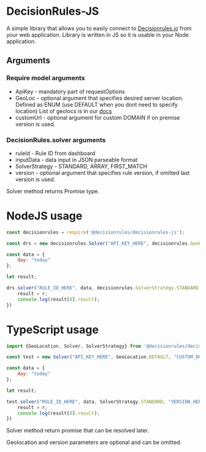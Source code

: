 # DecisionRules-JS

A simple library that allows you to easily connect to [Decisionrules.io](https://decisionrules.io) from your web application.
Library is written in JS so it is usable in your Node application.

## Arguments

### Require model arguments

* ApiKey - mandatory part of requestOptions
* GeoLoc - optional argument that specifies desired server location. Defined as ENUM (use DEFAULT when you dont need to specify location) List of geolocs is in our [docs](https://docs.decisionrules.io/docs/api/geo-location)
* customUrl - optional argument for custom DOMAIN if on premise version is used.

### DecisionRules.solver arguments

* ruleId - Rule ID from dashboard
* inputData - data input in JSON parseable format
* SolverStrategy - STANDARD, ARRAY, FIRST_MATCH 
* version - optional argument that specifies rule version, if omitted last version is used.

Solver method returns Promise<any> type.

# NodeJS usage
```javascript
const decisionrules = require('@decisionrules/decisionrules-js');

const drs = new decisionrules.Solver("API_KEY_HERE", decisionrules.GeoLocation.DEFAULT, "CUSTOM_DOMAIN_HERE");

const data = {
    day: "today"
};

let result;

drs.solver("RULE_ID_HERE", data, decisionrules.SolverStrategy.STANDARD, "VERSION_HERE").then(r => {
    result = r;
    console.log(result[0].result);
})

```

# TypeScript usage
```javascript
import {GeoLocation, Solver, SolverStrategy} from '@decisionrules/decisionrules-js';

const test = new Solver("API_KEY_HERE", GeoLocation.DEFAULT, "CUSTOM_DOMAIN_HERE");

const data = {
    day: "today"
};

let result;

test.solver("RULE_ID_HERE", data, SolverStrategy.STANDARD, "VERSION_HERE").then(r => {
    result = r;
    console.log(result[0].result);
})
```
Solver method return promise that can be resolved later.

Geolocation and version parameters are optional and can be omitted.
